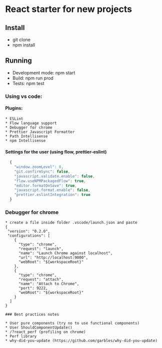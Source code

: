 # React starter for new projects
## Install
  * git clone
  * npm install
  
## Running
  * Development mode: npm start
  * Build: npm run prod
  * Tests: npm test
  
### Using vs code:
  #### Plugins:
    * ESLint
    * Flow language support
    * Debugger for chrome
    * Prettier Javascript Formatter
    * Path Intellisense
    * npm Intellisense
    
  #### Settings for the user (using flow, prettier-eslint)
  ```javascript
    {
      "window.zoomLevel": 0,
      "git.confirmSync": false,
      "javascript.validate.enable": false,
      "flow.useNPMPackagedFlow": true,
      "editor.formatOnSave": true,
      "javascript.format.enable": false,
      "prettier.eslintIntegration": true
    }
```
  ### Debugger for chrome
    * create a file inside folder .vscode/launch.json and paste
    {
     "version": "0.2.0",
     "configurations": [
        {
          "type": "chrome",
          "request": "launch",
          "name": "Launch Chrome against localhost",
          "url": "http://localhost:9000",
          "webRoot": "${workspaceRoot}"
        },
        {
          "type": "chrome",
          "request": "attach",
          "name": "Attach to Chrome",
          "port": 9222,
          "webRoot": "${workspaceRoot}"
        }
      ]
    }
    
    ### Best practices notes
    
    * User pure components (try no to use functional components)
    * User ShouldComponentUpdate()
    * /?react_perf (profiling on chrome)
    * Perf library 
    * why-did-you-update (https://github.com/garbles/why-did-you-update)
